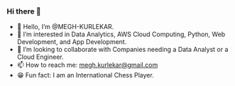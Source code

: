 ### Hi there 👋

- 👋 Hello, I’m @MEGH-KURLEKAR.
- 👀 I’m interested in Data Analytics, AWS Cloud Computing, Python, Web Development, and App Development.
- 💞️ I’m looking to collaborate with Companies needing a Data Analyst or a Cloud Engineer.
- 📫 How to reach me: megh.kurlekar@gmail.com
- 😁 Fun fact: I am an International Chess Player.

<!---
MEGH-KURLEKAR/MEGH-KURLEKAR is a ✨ special ✨ repository because its `README.md` (this file) appears on your GitHub profile.
You can click the Preview link to take a look at your changes.
--->
